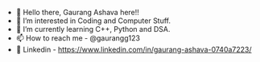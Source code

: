 - 👋 Hello there, Gaurang Ashava here!!
- 👀 I’m interested in Coding and Computer Stuff.
- 🌱 I’m currently learning C++, Python and DSA.
- 📫 How to reach me - @gaurangg123
- 📢 Linkedin - https://www.linkedin.com/in/gaurang-ashava-0740a7223/
